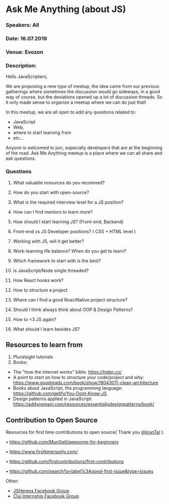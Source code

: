 # Ask Me Anything (about JS)
### Speakers: All
### Date: 16.07.2019
### Venue: Evozon
### Description:
Hello JavaScripters,

We are proposing a new type of meetup, the idea came from our previous gatherings where sometimes the discussion would go sideways, in a good way of course, but the deviations opened up a lot of discussion threads. So it only made sense to organize a meetup where we can do just that!

In this meetup, we are all open to add any questions related to:
* JavaScript
* Web,
* where to start learning from
* etc…

Anyone is welcomed to join, especially developers that are at the beginning of the road.
Ask Me Anything meetup is a place where we can all share and ask questions.

### Questions
1. What valuable resources do you recomned?

2. How do you start with open-source?

3. What is the required interview level for a JS position?

4. How can I find mentors to learn more?

5. How should I start learning JS? (Front-end, Backend)

6. Front-end vs JS Developer positions? ( CSS + HTML level )

7. Working with JS, will it get better?

8. Work-learning life balance? When do you get to learn?

9. Which framework to start with is the best?

10. Is JavaScript/Node single threaded?
11. How React hooks work?
12. How to structure a project
13. Where can I find a good ReactNative project structure?
14. Should I think always think about OOP & Design Patterns?
15. How to <3 JS again?
16. What should I learn besides JS?

## Resources to learn from
1. Pluralsight tutorials
2. Books:
 - The "how the internet works" bible: https://hpbn.co/
 - A point to start on how to structure your code/project and why: https://www.goodreads.com/book/show/18043011-clean-architecture
 - Books about JavaScript, the programming language: https://github.com/getify/You-Dont-Know-JS 
 - Design patterns applied in JavaScript: https://addyosmani.com/resources/essentialjsdesignpatterns/book/

## Contribution to Open Source
Resources for first time contributions to open source( Thank you [@liranTal](https://github.com/lirantal) ):

• https://github.com/MunGell/awesome-for-beginners

• https://www.firsttimersonly.com/

• https://github.com/firstcontributions/first-contributions

• https://github.com/search?q=label%3Agood-first-issue&type=Issues


Other:
- [JSHereos Facebook Group](https://www.facebook.com/groups/jsheroes/)
- [Cluj Internship Facebook Group](https://www.facebook.com/groups/130745720636961/)
